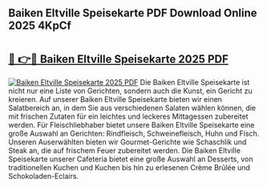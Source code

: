 ## Baiken Eltville Speisekarte PDF Download Online 2025 4KpCf

# <h2><a href="http://gcdg42.nevu.top/?p=Baiken+Eltville+Speisekarte">🔗 👉🔴 Baiken Eltville Speisekarte 2025 PDF</a></h2>

[![Baiken Eltville Speisekarte 2025 PDF](https://i.imgur.com/dBaPXMq.png)](http://gcdg42.nevu.top/?p=Baiken+Eltville+Speisekarte)
Die Baiken Eltville Speisekarte ist nicht nur eine Liste von Gerichten, sondern auch die Kunst, ein Gericht zu kreieren. Auf unserer Baiken Eltville Speisekarte bieten wir einen Salatbereich an, in dem Sie aus verschiedenen Salaten wählen können, die mit frischen Zutaten für ein leichtes und leckeres Mittagessen zubereitet werden. Für Fleischliebhaber bietet unsere Baiken Eltville Speisekarte eine große Auswahl an Gerichten: Rindfleisch, Schweinefleisch, Huhn und Fisch. Unseren Auserwählten bieten wir Gourmet-Gerichte wie Schaschlik und Steak an, die auf frischem Feuer zubereitet werden. Die Baiken Eltville Speisekarte unserer Cafeteria bietet eine große Auswahl an Desserts, von traditionellen Kuchen und Kuchen bis hin zu erlesenen Crème Brûlée und Schokoladen-Eclairs.
